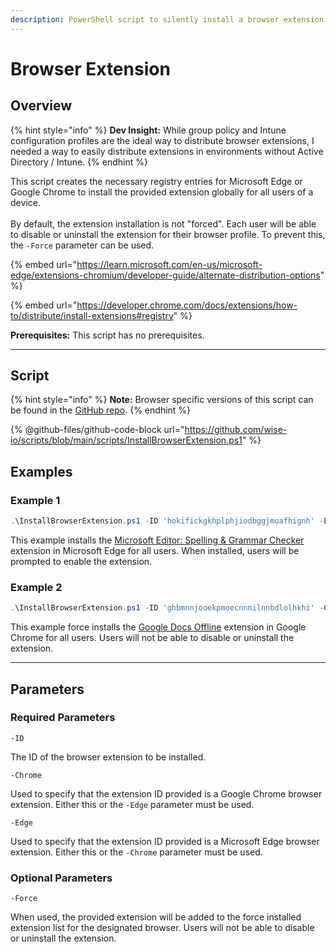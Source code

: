 ```yaml
---
description: PowerShell script to silently install a browser extension by ID.
---
```


# Browser Extension

## Overview

{% hint style="info" %}
**Dev Insight:** While group policy and Intune configuration profiles are the ideal way to distribute browser extensions, I needed a way to easily distribute extensions in environments without Active Directory / Intune.&#x20;
{% endhint %}

This script creates the necessary registry entries for Microsoft Edge or Google Chrome to install the provided extension globally for all users of a device. \
\
By default, the extension installation is not "forced". Each user will be able to disable or uninstall the extension for their browser profile. To prevent this, the `-Force` parameter can be used.

{% embed url="https://learn.microsoft.com/en-us/microsoft-edge/extensions-chromium/developer-guide/alternate-distribution-options" %}

{% embed url="https://developer.chrome.com/docs/extensions/how-to/distribute/install-extensions#registry" %}

**Prerequisites:** This script has no prerequisites.&#x20;

***

## Script

{% hint style="info" %}
**Note:** Browser specific versions of this script can be found in the [GitHub repo](https://github.com/wise-io/scripts/tree/main/scripts).
{% endhint %}

{% @github-files/github-code-block url="https://github.com/wise-io/scripts/blob/main/scripts/InstallBrowserExtension.ps1" %}

## Examples

### Example 1

```powershell
.\InstallBrowserExtension.ps1 -ID 'hokifickgkhplphjiodbggjmoafhignh' -Edge 
```

This example installs the [Microsoft Editor: Spelling & Grammar Checker](https://microsoftedge.microsoft.com/addons/detail/microsoft-editor-spellin/hokifickgkhplphjiodbggjmoafhignh) extension in Microsoft Edge for all users. When installed, users will be prompted to enable the extension.

### Example 2

```powershell
.\InstallBrowserExtension.ps1 -ID 'ghbmnnjooekpmoecnnnilnnbdlolhkhi' -Chrome -Force 
```

This example force installs the [Google Docs Offline](https://chromewebstore.google.com/detail/google-docs-offline/ghbmnnjooekpmoecnnnilnnbdlolhkhi) extension in Google Chrome for all users. Users will not be able to disable or uninstall the extension.

***

## Parameters

### Required Parameters

`-ID`

The ID of the browser extension to be installed.



`-Chrome`

Used to specify that the extension ID provided is a Google Chrome browser extension. Either this or the `-Edge` parameter must be used.&#x20;



`-Edge`

Used to specify that the extension ID provided is a Microsoft Edge browser extension. Either this or the `-Chrome` parameter must be used.



### Optional Parameters

`-Force`

When used, the provided extension will be added to the force installed extension list for the designated browser. Users will not be able to disable or uninstall the extension.
